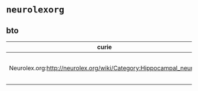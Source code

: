 # `neurolexorg`

## bto

| curie                                                             |   usages | nodes                                                                                                                                                                                                                                      |
|-------------------------------------------------------------------|----------|--------------------------------------------------------------------------------------------------------------------------------------------------------------------------------------------------------------------------------------------|
| Neurolex.org:http://neurolex.org/wiki/Category:Hippocampal_neuron |        4 | [BTO:0005802](http://purl.obolibrary.org/obo/BTO_0005802), [BTO:0005803](http://purl.obolibrary.org/obo/BTO_0005803), [BTO:0005804](http://purl.obolibrary.org/obo/BTO_0005804), [BTO:0005805](http://purl.obolibrary.org/obo/BTO_0005805) |

